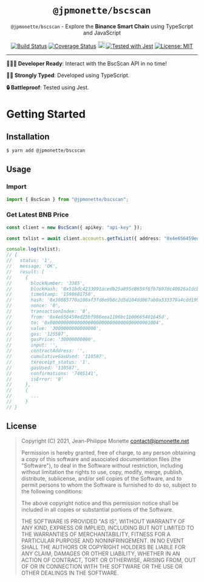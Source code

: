 <h1 align="center"><code>@jpmonette/bscscan</code></h1>

<p align="center"><code>@jpmonette/bscscan</code> - Explore the <strong>Binance Smart Chain</strong> using TypeScript and JavaScript</p>

<p align="center">
  <a href="https://travis-ci.com/jpmonette/bscscan-ts"><img src="https://travis-ci.com/jpmonette/bscscan-ts.svg?branch=develop" alt="Build Status"></a> <a href='https://coveralls.io/github/jpmonette/bscscan-ts?branch=develop'><img src='https://coveralls.io/repos/github/jpmonette/bscscan-ts/badge.svg?branch=develop' alt='Coverage Status' /></a> <a href="https://www.npmjs.com/package/@jpmonette/bscscan"><img src="https://badge.fury.io/js/%40jpmonette%2Fbscscan.svg" alt="npm version" height="18"></a> <a href="https://github.com/facebook/jest"><img src="https://img.shields.io/badge/tested_with-jest-99424f.svg" alt="Tested with Jest"></a> <a href="https://opensource.org/licenses/MIT"><img src="https://img.shields.io/badge/License-MIT-yellow.svg" alt="License: MIT"></a>
</p>

---

**👩🏻‍💻 Developer Ready**: Interact with the BscScan API in no time!

**💪🏼 Strongly Typed**: Developed using TypeScript.

**🔒 Battleproof**: Tested using Jest.

# Getting Started

## Installation

```bash
$ yarn add @jpmonette/bscscan
```

## Usage

### Import

```ts
import { BscScan } from "@jpmonette/bscscan";
```

### Get Latest BNB Price

```ts
const client = new BscScan({ apikey: "api-key" });

const txlist = await client.accounts.getTxList({ address: "0x4e656459ed25bf986eea1196bc1b00665401645d" });

console.log(txlist);
// {
//   status: '1',
//   message: 'OK',
//   result: [
//     {
//       blockNumber: '3385',
//       blockHash: '0x51bdc4233991acedb25a895c8659f6fb7607dc40626a1dcb795e57ed7ed1a673',
//       timeStamp: '1598681758',
//       hash: '0x30885770a108af3fd8e9b8c2d5d104dd067ab0a333379a4cdd1991cb80d23a28',
//       nonce: '0',
//       transactionIndex: '0',
//       from: '0x4e656459ed25bf986eea1196bc1b00665401645d',
//       to: '0x0000000000000000000000000000000000001004',
//       value: '3000000000000000',
//       gas: '125587',
//       gasPrice: '30000000000',
//       input: '',
//       contractAddress: '',
//       cumulativeGasUsed: '110587',
//       txreceipt_status: '1',
//       gasUsed: '110587',
//       confirmations: '7405141',
//       isError: '0'
//     },
//     {
//       ...
//     }
// }
```

## License

> Copyright (C) 2021, Jean-Philippe Monette <contact@jpmonette.net>
>
> Permission is hereby granted, free of charge, to any person obtaining a copy of this software and associated documentation files (the "Software"), to deal in the Software without restriction, including without limitation the rights to use, copy, modify, merge, publish, distribute, sublicense, and/or sell copies of the Software, and to permit persons to whom the Software is furnished to do so, subject to the following conditions:
>
> The above copyright notice and this permission notice shall be included in all copies or substantial portions of the Software.
>
> THE SOFTWARE IS PROVIDED "AS IS", WITHOUT WARRANTY OF ANY KIND, EXPRESS OR IMPLIED, INCLUDING BUT NOT LIMITED TO THE WARRANTIES OF MERCHANTABILITY, FITNESS FOR A PARTICULAR PURPOSE AND NONINFRINGEMENT. IN NO EVENT SHALL THE AUTHORS OR COPYRIGHT HOLDERS BE LIABLE FOR ANY CLAIM, DAMAGES OR OTHER LIABILITY, WHETHER IN AN ACTION OF CONTRACT, TORT OR OTHERWISE, ARISING FROM, OUT OF OR IN CONNECTION WITH THE SOFTWARE OR THE USE OR OTHER DEALINGS IN THE SOFTWARE.

